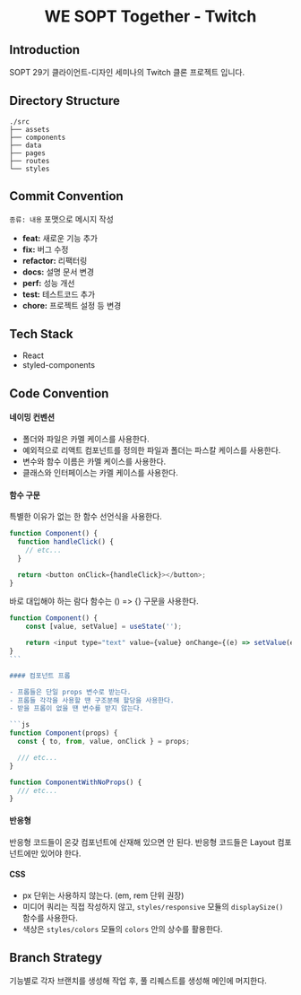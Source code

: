 <div align="center">
    <h1>WE SOPT Together - Twitch</h1>
</div>

## Introduction

SOPT 29기 클라이언트-디자인 세미나의 Twitch 클론 프로젝트 입니다.

## Directory Structure

```
./src
├── assets
├── components
├── data
├── pages
├── routes
└── styles
```

## Commit Convention

`종류: 내용` 포맷으로 메시지 작성

- **feat:** 새로운 기능 추가
- **fix:** 버그 수정
- **refactor:** 리팩터링
- **docs:** 설명 문서 변경
- **perf:** 성능 개선
- **test:** 테스트코드 추가
- **chore:** 프로젝트 설정 등 변경

## Tech Stack

- React
- styled-components

## Code Convention

#### 네이밍 컨벤션

- 폴더와 파일은 카멜 케이스를 사용한다.
- 예외적으로 리액트 컴포넌트를 정의한 파일과 폴더는 파스칼 케이스를 사용한다.
- 변수와 함수 이름은 카멜 케이스를 사용한다.
- 클래스와 인터페이스는 카멜 케이스를 사용한다.

#### 함수 구문

특별한 이유가 없는 한 함수 선언식을 사용한다.

```js
function Component() {
  function handleClick() {
    // etc...
  }

  return <button onClick={handleClick}></button>;
}
```

바로 대입해야 하는 람다 함수는 () => {} 구문을 사용한다.

````js
function Component() {
    const [value, setValue] = useState('');

    return <input type="text" value={value} onChange={(e) => setValue(e.target.value)} />
}
```

#### 컴포넌트 프롭

- 프롭들은 단일 props 변수로 받는다.
- 프롭들 각각을 사용할 땐 구조분해 할당을 사용한다.
- 받을 프롭이 없을 땐 변수를 받지 않는다.

```js
function Component(props) {
  const { to, from, value, onClick } = props;

  /// etc...
}

function ComponentWithNoProps() {
  /// etc...
}
````

#### 반응형

반응형 코드들이 온갖 컴포넌트에 산재해 있으면 안 된다. 반응형 코드들은 Layout 컴포넌트에만 있어야 한다.

#### CSS

- px 단위는 사용하지 않는다. (em, rem 단위 권장)
- 미디어 쿼리는 직접 작성하지 않고, `styles/responsive` 모듈의 `displaySize()` 함수를 사용한다.
- 색상은 `styles/colors` 모듈의 `colors` 안의 상수를 활용한다.

## Branch Strategy

기능별로 각자 브랜치를 생성해 작업 후, 풀 리퀘스트를 생성해 메인에 머지한다.
